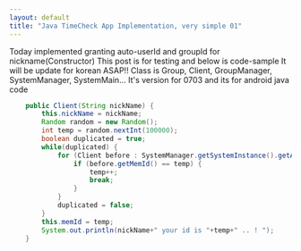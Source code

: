 ```yaml
---
layout: default
title: "Java TimeCheck App Implementation, very simple 01"
---
```


Today implemented granting auto-userId and groupId for nickname(Constructor)
This post is for testing and below is code-sample
It will be update for korean ASAP!!
Class is Group, Client, GroupManager, SystemManager, SystemMain...
It's version for 0703 and its for android java code


```java
	public Client(String nickName) {
		this.nickName = nickName;
		Random random = new Random();
		int temp = random.nextInt(100000);
		boolean duplicated = true;
		while(duplicated) {
			for (Client before : SystemManager.getSystemInstance().getAllMember()) {
				if (before.getMemId() == temp) {
					temp++;
					break;
				}
			}
			duplicated = false;
		}
		this.memId = temp;
		System.out.println(nickName+" your id is "+temp+" .. ! ");
	}
```

